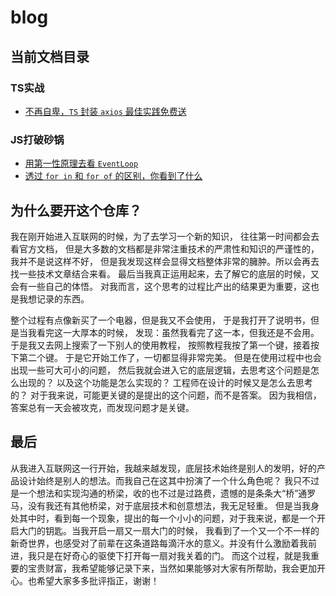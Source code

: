 # blog

## 当前文档目录

### TS实战

- [不再自卑，`TS` 封装 `axios` 最佳实践免费送](https://github.com/coveychen95/blog/blob/master/docs/ts/axios.md)
### JS打破砂锅

- [用第一性原理去看 `EventLoop`](https://github.com/coveychen95/blog/blob/master/docs/js/event-loop.md)
- [透过 `for in` 和 `for of` 的区别，你看到了什么](https://github.com/coveychen95/blog/blob/master/docs/js/for-in_for-of.md)

## 为什么要开这个仓库？

我在刚开始进入互联网的时候，为了去学习一个新的知识，
往往第一时间都会去看官方文档，
但是大多数的文档都是非常注重技术的严肃性和知识的严谨性的，
我并不是说这样不好，
但是我发现这样会显得文档整体非常的臃肿。所以会再去找一些技术文章结合来看。
最后当我真正运用起来，去了解它的底层的时候，又会有一些自己的体悟。
对我而言，这个思考的过程比产出的结果更为重要，这也是我想记录的东西。

整个过程有点像新买了一个电器，但是我又不会使用，
于是我打开了说明书，但是当我看完这一大厚本的时候，
发现：虽然我看完了这一本，但我还是不会用。
于是我又去网上搜索了一下别人的使用教程，
按照教程我按了第一个键，接着按下第二个键。
于是它开始工作了，一切都显得非常完美。
但是在使用过程中也会出现一些可大可小的问题，
然后我就会进入它的底层逻辑，去思考这个问题是怎么出现的？
以及这个功能是怎么实现的？
工程师在设计的时候又是怎么去思考的？
对于我来说，可能更关键的是提出的这个问题，而不是答案。
因为我相信，答案总有一天会被攻克，而发现问题才是关键。

## 最后

从我进入互联网这一行开始，我越来越发现，底层技术始终是别人的发明，好的产品设计始终是别人的想法。而我自己在这其中扮演了一个什么角色呢？
我只不过是一个想法和实现沟通的桥梁，收的也不过是过路费，遗憾的是条条大“桥”通罗马，没有我还有其他桥梁，对于底层技术和创意想法，我无足轻重。
但是当我身处其中时，看到每一个现象，提出的每一个小小的问题，对于我来说，都是一个开启大门的钥匙。当我开启一扇又一扇大门的时候，
我看到了一个又一个不一样的新奇世界，也感受对了前辈在这条道路每滴汗水的意义。并没有什么激励着我前进，我只是在好奇心的驱使下打开每一扇对我关着的门。
而这个过程，就是我重要的宝贵财富，我希望能够记录下来，当然如果能够对大家有所帮助，我会更加开心。也希望大家多多批评指正，谢谢！

